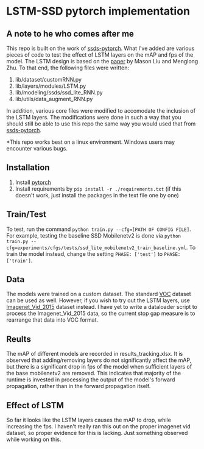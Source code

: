 # LSTM-SSD pytorch implementation  

## A note to he who comes after me  
This repo is built on the work of [ssds-pytorch](https://github.com/ShuangXieIrene/ssds.pytorch). What I've added are various pieces of code to test the effect of LSTM layers on the mAP and fps of the model. The LSTM design is based on the [paper](https://arxiv.org/abs/1711.06368) by Mason Liu and Menglong Zhu. To that end, the following files were written:  
1. lib/dataset/customRNN.py  
2. lib/layers/modules/LSTM.py  
3. lib/modeling/ssds/ssd_lite_RNN.py  
4. lib/utils/data_augment_RNN.py  

In addition, various core files were modified to accomodate the inclusion of the LSTM layers. The modifications were done in such a way that you should still be able to use this repo the same way you would used that from [ssds-pytorch](https://github.com/ShuangXieIrene/ssds.pytorch).  
  
*This repo works best on a linux environment. Windows users may encounter various bugs.  

## Installation
1. Install [pytorch](http://pytorch.org/)
2. Install requirements by `pip install -r ./requirements.txt` (if this doesn't work, just install the packages in the text file one by one)

## Train/Test
To test, run the command `python train.py --cfg=[PATH OF CONFIG FILE]`. For example, testing the baseline SSD Mobilenetv2 is done via `python train.py --cfg=experiments/cfgs/tests/ssd_lite_mobilenetv2_train_baseline.yml`. To train the model instead, change the setting `PHASE: ['test']` to `PHASE: ['train']`.

## Data
The models were trained on a custom dataset. The standard [VOC](http://host.robots.ox.ac.uk/pascal/VOC/) dataset can be used as well. However, if you wish to try out the LSTM layers, use [Imagenet_Vid_2015](http://bvisionweb1.cs.unc.edu/ilsvrc2015/download-videos-3j16.php) dataset instead. I have yet to write a dataloader script to process the Imagenet_Vid_2015 data, so the current stop gap measure is to rearrange that data into VOC format.

## Reults
The mAP of different models are recorded in results_tracking.xlsx. It is observed that adding/removing layers do not significantly affect the mAP, but there is a significant drop in fps of the model when sufficient layers of the base mobilenetv2 are removed. This indicates that majority of the runtime is invested in processing the output of the model's forward  propagation, rather than in the forward propagation itself.

## Effect of LSTM
So far it looks like the LSTM layers causes the mAP to drop, while increasing the fps. I haven't really ran this out on the proper imagenet vid dataset, so proper evidence for this is lacking. Just something observed while working on this.